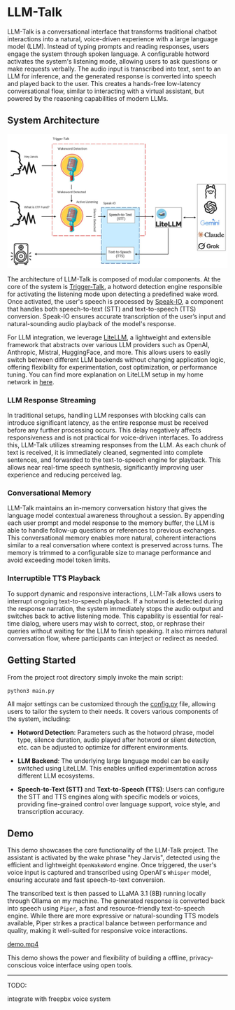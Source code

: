 
# LLM-Talk

LLM-Talk is a conversational interface that transforms traditional chatbot interactions into a natural, voice-driven experience with a large language model (LLM). Instead of typing prompts and reading responses, users engage the system through spoken language. A configurable hotword activates the system's listening mode, allowing users to ask questions or make requests verbally. The audio input is transcribed into text, sent to an LLM for inference, and the generated response is converted into speech and played back to the user. This creates a hands-free low-latency conversational flow, similar to interacting with a virtual assistant, but powered by the reasoning capabilities of modern LLMs.

## System Architecture

<img src="pics/LLM_Talk.jpeg" alt="segment" width="750">

The architecture of LLM-Talk is composed of modular components. At the core of the system is [Trigger-Talk](https://github.com/ManiAm/Trigger-Talk), a hotword detection engine responsible for activating the listening mode upon detecting a predefined wake word. Once activated, the user's speech is processed by [Speak-IO](https://github.com/ManiAm/Speak-IO), a component that handles both speech-to-text (STT) and text-to-speech (TTS) conversion. Speak-IO ensures accurate transcription of the user’s input and natural-sounding audio playback of the model's response.

For LLM integration, we leverage [LiteLLM](https://www.litellm.ai/), a lightweight and extensible framework that abstracts over various LLM providers such as OpenAI, Anthropic, Mistral, HuggingFace, and more. This allows users to easily switch between different LLM backends without changing application logic, offering flexibility for experimentation, cost optimization, or performance tuning. You can find more explanation on LiteLLM setup in my home network in [here](https://blog.homelabtech.dev/content/Local_LLM_Hosting.html#LiteLLM).

### LLM Response Streaming

In traditional setups, handling LLM responses with blocking calls can introduce significant latency, as the entire response must be received before any further processing occurs. This delay negatively affects responsiveness and is not practical for voice-driven interfaces. To address this, LLM-Talk utilizes streaming responses from the LLM. As each chunk of text is received, it is immediately cleaned, segmented into complete sentences, and forwarded to the text-to-speech engine for playback. This allows near real-time speech synthesis, significantly improving user experience and reducing perceived lag.

### Conversational Memory

LLM-Talk maintains an in-memory conversation history that gives the language model contextual awareness throughout a session. By appending each user prompt and model response to the memory buffer, the LLM is able to handle follow-up questions or references to previous exchanges. This conversational memory enables more natural, coherent interactions similar to a real conversation where context is preserved across turns. The memory is trimmed to a configurable size to manage performance and avoid exceeding model token limits.

### Interruptible TTS Playback

To support dynamic and responsive interactions, LLM-Talk allows users to interrupt ongoing text-to-speech playback. If a hotword is detected during the response narration, the system immediately stops the audio output and switches back to active listening mode. This capability is essential for real-time dialog, where users may wish to correct, stop, or rephrase their queries without waiting for the LLM to finish speaking. It also mirrors natural conversation flow, where participants can interject or redirect as needed.

## Getting Started

From the project root directory simply invoke the main script:

    python3 main.py

All major settings can be customized through the [config.py](./config.py) file, allowing users to tailor the system to their needs. It covers various components of the system, including:

- **Hotword Detection**: Parameters such as the hotword phrase, model type, silence duration, audio played after hotword or silent detection, etc. can be adjusted to optimize for different environments.

- **LLM Backend**: The underlying large language model can be easily switched using LiteLLM. This enables unified experimentation across different LLM ecosystems.

- **Speech-to-Text (STT)** and **Text-to-Speech (TTS)**: Users can configure the STT and TTS engines along with specific models or voices, providing fine-grained control over language support, voice style, and transcription accuracy.

## Demo

This demo showcases the core functionality of the LLM-Talk project. The assistant is activated by the wake phrase "hey Jarvis", detected using the efficient and lightweight `OpenWakeWord` engine. Once triggered, the user's voice input is captured and transcribed using OpenAI's `Whisper` model, ensuring accurate and fast speech-to-text conversion.

The transcribed text is then passed to LLaMA 3.1 (8B) running locally through Ollama on my machine. The generated response is converted back into speech using `Piper`, a fast and resource-friendly text-to-speech engine. While there are more expressive or natural-sounding TTS models available, Piper strikes a practical balance between performance and quality, making it well-suited for responsive voice interactions.

[demo.mp4](https://github.com/user-attachments/assets/413b6d30-0ebc-4b40-b3e7-07bcfbc61427)

This demo shows the power and flexibility of building a offline, privacy-conscious voice interface using open tools.

-----------------

TODO:

integrate with freepbx voice system

